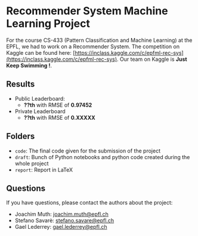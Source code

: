 # Recommender System Machine Learning Project
For the course CS-433 (Pattern Classification and Machine Learning) at the EPFL, we had to work on a Recommender System. The competition on Kaggle can be found here: [https://inclass.kaggle.com/c/epfml-rec-sys](https://inclass.kaggle.com/c/epfml-rec-sys). Our team on Kaggle is **Just Keep Swimming !**.

## Results

* Public Leaderboard:
  - **??th** with RMSE of **0.97452**
* Private Leaderboard
  - **??th** with RMSE of **0.XXXXX**
  
## Folders

* `code`: The final code given for the submission of the project
* `draft`: Bunch of Python notebooks and python code created during the whole project
* `report`: Report in LaTeX

## Questions
If you have questions, please contact the authors about the project:
* Joachim Muth: joachim.muth@epfl.ch
* Stefano Savarè: stefano.savare@epfl.ch
* Gael Lederrey: gael.lederrey@epfl.ch
